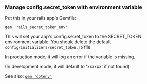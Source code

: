 ### Manage config.secret_token with environment variable

Put this in your rails app's Gemfile:

    gem 'rails_secret_token_env'

This will set your app's config.secret_token to the SECRET_TOKEN environment
variable.  You should delete the default `config/initializers/secret_token.rb` file.

In production mode, it will log an error if the variable is missing.

(In development mode, it will default to 'xxxxxx' if not found)

See also: [`gem 'dotenv'`](http://rubygems.org/gems/dotenv)

